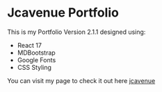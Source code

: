 # Jcavenue Portfolio

This is my Portfolio Version 2.1.1 designed using:
* React 17
* MDBootstrap
* Google Fonts
* CSS Styling

You can visit my page to check it out here  [jcavenue](https://jcavenue.github.io)
